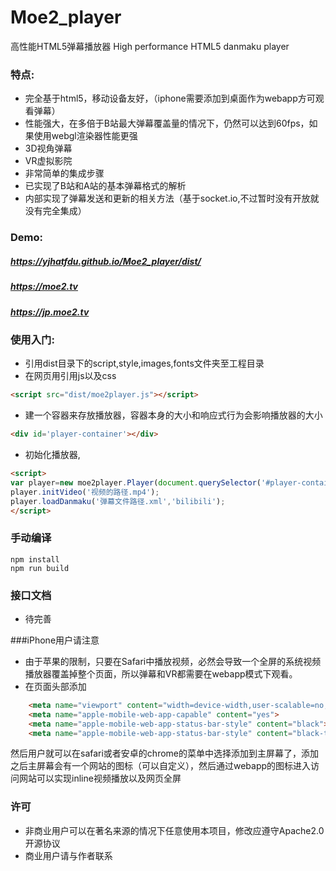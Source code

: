 # Moe2_player
高性能HTML5弹幕播放器 High performance HTML5 danmaku player

### 特点:
- 完全基于html5，移动设备友好，（iphone需要添加到桌面作为webapp方可观看弹幕）
- 性能强大，在多倍于B站最大弹幕覆盖量的情况下，仍然可以达到60fps，如果使用webgl渲染器性能更强
- 3D视角弹幕
- VR虚拟影院
- 非常简单的集成步骤
- 已实现了B站和A站的基本弹幕格式的解析
- 内部实现了弹幕发送和更新的相关方法（基于socket.io,不过暂时没有开放就没有完全集成）

### Demo:
##### https://yjhatfdu.github.io/Moe2_player/dist/
##### https://moe2.tv
##### https://jp.moe2.tv

###  使用入门:
- 引用dist目录下的script,style,images,fonts文件夹至工程目录
- 在网页用引用js以及css
``` html
<script src="dist/moe2player.js"></script>
```
- 建一个容器来存放播放器，容器本身的大小和响应式行为会影响播放器的大小
``` html
<div id='player-container'></div>
```
- 初始化播放器,
```html
<script>
var player=new moe2player.Player(document.querySelector('#player-container'),'可选的视频标题');
player.initVideo('视频的路径.mp4');
player.loadDanmaku('弹幕文件路径.xml','bilibili');
</script>
```
### 手动编译
```shell
npm install
npm run build
```

### 接口文档
- 待完善

###iPhone用户请注意
- 由于苹果的限制，只要在Safari中播放视频，必然会导致一个全屏的系统视频播放器覆盖掉整个页面，所以弹幕和VR都需要在webapp模式下观看。
- 在页面头部添加
```html
    <meta name="viewport" content="width=device-width,user-scalable=no,initial-scale=1,maximum-scale=1">
    <meta name="apple-mobile-web-app-capable" content="yes">
    <meta name="apple-mobile-web-app-status-bar-style" content="black">
    <meta name="apple-mobile-web-app-status-bar-style" content="black-translucent" >
```
然后用户就可以在safari或者安卓的chrome的菜单中选择添加到主屏幕了，添加之后主屏幕会有一个网站的图标（可以自定义），然后通过webapp的图标进入访问网站可以实现inline视频播放以及网页全屏

### 许可
- 非商业用户可以在著名来源的情况下任意使用本项目，修改应遵守Apache2.0开源协议
- 商业用户请与作者联系
